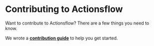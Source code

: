 # Contributing to Actionsflow

Want to contribute to Actionsflow? There are a few things you need to know.

We wrote a **[contribution guide](./docs/contributing.md)** to help you get started.
